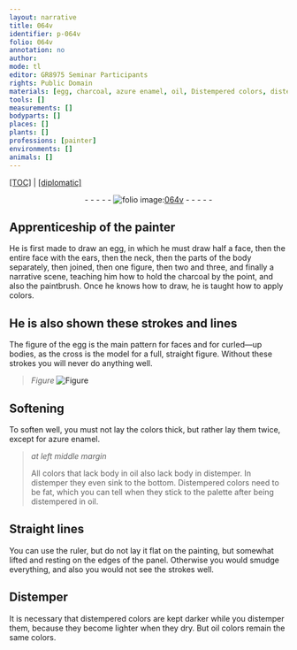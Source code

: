 ```yaml
---
layout: narrative
title: 064v
identifier: p-064v
folio: 064v
annotation: no
author:
mode: tl
editor: GR8975 Seminar Participants
rights: Public Domain
materials: [egg, charcoal, azure enamel, oil, Distempered colors, distempered colors, oil colors]
tools: []
measurements: []
bodyparts: []
places: []
plants: []
professions: [painter]
environments: []
animals: []
---
```


<p><a href="{{ site.baseurl }}/translation/">[TOC]</a> | <a href="{{ site.baseurl }}/texts/p-064v_tc/">[diplomatic]</a></p><div class="folio" align="center">- - - - - <a href="http://gallica.bnf.fr/ark:/12148/btv1b10500001g/f134.image" target="_blank"><img src="https://cu-mkp.github.io/2017-workshop-edition/assets/photo-icon.png" alt="folio image: " style="display:inline-block; margin-bottom:-3px;"/>064v</a> - - - - - </div>  
  

## Apprenticeship of the <span class="pro">painter</span>

 
He is first made to draw an <span class="m">egg</span>, in which he must draw half a face, then the entire <span class="sup">face</span> with the ears, then the neck, then the parts of the body separately, then joined, then one figure, then two and three, and finally a narrative scene, teaching him how to hold the <span class="m">charcoal</span> by the point, and also the paintbrush. Once he knows how to draw, he is taught how to apply colors.
 
 
  

## He is also shown these strokes and lines

 
The figure of the <span class="m">egg</span> is the main pattern for faces and for curled—up bodies, as the cross is the model for a full, straight figure. Without these strokes you will never do anything well.
 
 
> *Figure*
> <a href="https://drive.google.com/open?id=0B9-oNrvWdlO5NmZDTmZwc1Jqb2M" target="_blank"><img src="https://cu-mkp.github.io/GR8975-edition/assets/photo-icon.png" alt="Figure" style="display:inline-block; margin-bottom:-3px;"/></a>
 
  

## Softening

 
To soften well, you must not lay the colors thick, but rather lay them twice, except for <span class="m">azure enamel</span>.
 
> *at left middle margin*
> 
> 
>   All colors that lack body in <span class="m">oil</span> also lack body in distemper. In distemper they even sink to the bottom. <span class="m">Distempered colors</span> need to be fat, which you can tell when they stick to the palette after being distempered in <span class="m">oil</span>.
 
 
  

## Straight lines

 
You can use the ruler, but do not lay it flat on the painting, but somewhat lifted and resting on the edges of the panel. Otherwise you would smudge everything, and also you would not see the strokes well.
 
 
  

## Distemper

 
It is necessary that <span class="m">distempered colors</span> are kept darker while you distemper them, because they become lighter when they dry. But <span class="m">oil colors</span> remain the same colors.
 
